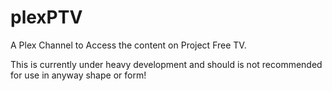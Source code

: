 plexPTV
=======

A Plex Channel to Access the content on Project Free TV.

This is currently under heavy development and should is not recommended for use in anyway shape or form!